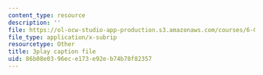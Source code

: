 ```yaml
---
content_type: resource
description: ''
file: https://ol-ocw-studio-app-production.s3.amazonaws.com/courses/6-004-computation-structures-spring-2017/86b08e0396ece173e92eb74b78f82357_iQR_6f5Jdns.srt
file_type: application/x-subrip
resourcetype: Other
title: 3play caption file
uid: 86b08e03-96ec-e173-e92e-b74b78f82357
---
```

